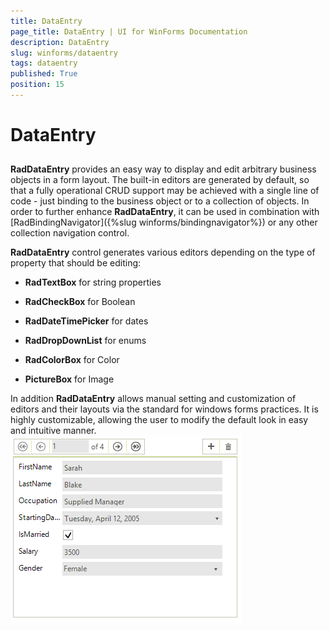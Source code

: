 ```yaml
---
title: DataEntry
page_title: DataEntry | UI for WinForms Documentation
description: DataEntry
slug: winforms/dataentry
tags: dataentry
published: True
position: 15
---
```


# DataEntry



## 

__RadDataEntry__ provides an easy way to display and edit arbitrary business objects in a form layout. 
          The built-in editors are generated by default, so that a fully operational CRUD support may be achieved with
          a single line of code - just binding to the business object or to a collection of objects. In order to further
          enhance __RadDataEntry__, it can be used in combination with  
          [RadBindingNavigator]({%slug winforms/bindingnavigator%})
          or any other collection navigation control.

__RadDataEntry__ control generates various editors depending on the type of property that should be editing:
         

* __RadTextBox__ for string properties

* __RadCheckBox__ for Boolean
            

* __RadDateTimePicker__ for dates
          

* __RadDropDownList__ for enums 
          

* __RadColorBox__ for Color
            

* __PictureBox__ for Image
            

In addition __RadDataEntry__ allows manual setting and customization of editors and their layouts via the standard
          for windows forms practices. It is highly customizable, allowing the user to modify the default look in easy and intuitive manner.
        ![dataentry-overview 001](images/dataentry-overview001.png)
